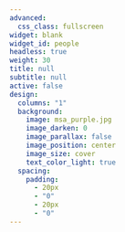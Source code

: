 ```yaml
---
advanced:
  css_class: fullscreen
widget: blank
widget_id: people
headless: true
weight: 30
title: null
subtitle: null
active: false
design:
  columns: "1"
  background:
    image: msa_purple.jpg
    image_darken: 0
    image_parallax: false
    image_position: center
    image_size: cover
    text_color_light: true
  spacing:
    padding:
      - 20px
      - "0"
      - 20px
      - "0"
---
```

